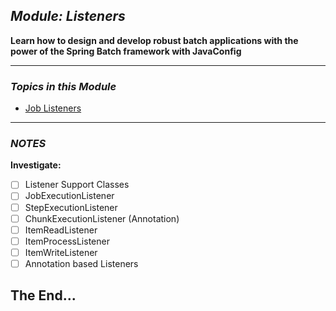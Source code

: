 ##  *Module: Listeners*

**Learn how to design and develop robust batch applications with the power of the Spring Batch framework with JavaConfig**

---

### *Topics in this Module*
 - [Job Listeners](https://github.com/mickknutson/spring_batch_course/tree/master/StudentWork/code/spring_batch_section_flow/spring_batch_section_decisions)

---

### *NOTES*

**Investigate:**

- [ ] Listener Support Classes
- [ ] JobExecutionListener
- [ ] StepExecutionListener
- [ ] ChunkExecutionListener (Annotation)
- [ ] ItemReadListener
- [ ] ItemProcessListener
- [ ] ItemWriteListener
- [ ] Annotation based Listeners

## The End...
